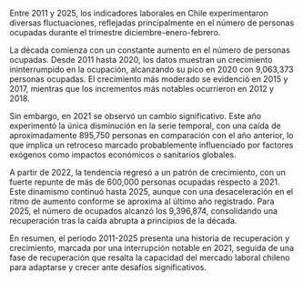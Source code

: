 Entre 2011 y 2025, los indicadores laborales en Chile experimentaron diversas fluctuaciones, reflejadas principalmente en el número de personas ocupadas durante el trimestre diciembre-enero-febrero. 

La década comienza con un constante aumento en el número de personas ocupadas. Desde 2011 hasta 2020, los datos muestran un crecimiento ininterrumpido en la ocupación, alcanzando su pico en 2020 con 9,063,373 personas ocupadas. El crecimiento más moderado se evidenció en 2015 y 2017, mientras que los incrementos más notables ocurrieron en 2012 y 2018.

Sin embargo, en 2021 se observó un cambio significativo. Este año experimentó la única disminución en la serie temporal, con una caída de aproximadamente 895,750 personas en comparación con el año anterior, lo que implica un retroceso marcado probablemente influenciado por factores exógenos como impactos económicos o sanitarios globales.

A partir de 2022, la tendencia regresó a un patrón de crecimiento, con un fuerte repunte de más de 600,000 personas ocupadas respecto a 2021. Este dinamismo continuó hasta 2025, aunque con una desaceleración en el ritmo de aumento conforme se aproxima al último año registrado. Para 2025, el número de ocupados alcanzó los 9,396,874, consolidando una recuperación tras la caída abrupta a principios de la década.

En resumen, el periodo 2011-2025 presenta una historia de recuperación y crecimiento, marcada por una interrupción notable en 2021, seguida de una fase de recuperación que resalta la capacidad del mercado laboral chileno para adaptarse y crecer ante desafíos significativos.
